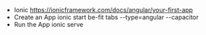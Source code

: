 - Ionic
https://ionicframework.com/docs/angular/your-first-app
- Create an App
ionic start be-fit tabs --type=angular --capacitor
- Run the App
ionic serve
